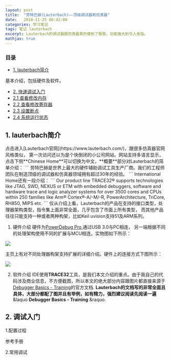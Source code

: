 ```yaml
---
layout: post
title:  "劳特巴赫(Lauterbach)——顶级调试器和仿真器" 
date:   2018-11-25 00:42:00
categories: 学习笔记
tags: 笔记 lauterbach
excerpt: Lauterbach的调试器跟仿真器真的做到了极致，功能强大到令人发指。
mathjax: true
---
```

### 目录
* [1. lauterbach简介](#1)

基本介绍，包括硬件及软件。
* [2. 快速调试入门](#2)
* [2.1 查看修改内存](#2.1)
* [2.2 查看修改寄存器](#2.2)
* [2.3 设置断点](#2.3)
* [2.4 系统运行状态](#2.4)

<h2 id="1">1. lauterbach简介</h2>
点击进入[Lauterbach官网](https://www.lauterbach.com/)，跟很多仿真器官网风格类似，
第一次访问还以为是个快倒闭的小公司网站。网站支持多语言显示，点击下侧**Chinese Home**可以切换为中文，**概要**部分对Lauterbach的简单介绍：
```
劳特巴赫是世界上最大的硬件辅助调试工具生产厂商。我们的工程师团队在制造顶级的调试器和仿真器领域拥有超过30年的经验。
```
International Home还有一段介绍：
```
Our product line TRACE32® supports technologies like JTAG, SWD, NEXUS or ETM with embedded debuggers, software and hardware trace and logic analyzer systems for over 3500 cores and CPUs within 250 families like Arm® Cortex®-A/-M/-R, PowerArchitecture, TriCore, RH850, MIPS etc.
```
仅从介绍上看，Lauterbach的产品在支持的接口类型，处理器架构类型，指令集上面非常全面，几乎包含了市面上所有类型，
而其他产品往往只能支持一种或者两种构架，比如Keil uvision支持51及ARM系列。

1. 硬件介绍
硬件为[PowerDebug Pro](https://www.lauterbach.com/frames.html?powerdebugpro.html),通过USB 3.0与PC相连，
另一端根据不同的处理架构使用不同的扩展与MCU相连。实物图如下所示：

![]({{site.url}}assets/lauterbach/3_powerdebugpro.jpg)

主页上有对不同处理器构架支持扩展的详细介绍。硬件上的连接方式下图所示：

![]({{site.url}}assets/lauterbach/1_connection.png)

2. 软件介绍
IDE使用**TRACE32**工具，是我们本文介绍的重点。由于我自己的代码涉及商业信息，不方便截图，所以本文的绝大部分内容跟图片都直接来源于
[Debugger Basics - Training](https://www2.lauterbach.com/pdf/training_debugger.pdf)的官方文档.
**Lauterbach的文档写的非常全面且具体，大部分都配了图并且有举例，如有精力，强烈建议阅读先阅读一遍**&laquo **Debugger Basics - Training** &raquo.
<h2 id="2">2. 调试入门</h2>
1.配置过程

参考手册

2.常用调试

